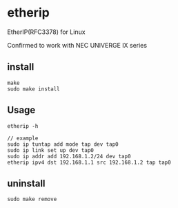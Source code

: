 # etherip
EtherIP(RFC3378) for Linux

Confirmed to work with NEC UNIVERGE IX series

## install
```
make
sudo make install
```
## Usage
```
etherip -h

// example
sudo ip tuntap add mode tap dev tap0
sudo ip link set up dev tap0
sudo ip addr add 192.168.1.2/24 dev tap0
etherip ipv4 dst 192.168.1.1 src 192.168.1.2 tap tap0
```

## uninstall
```
sudo make remove
```

